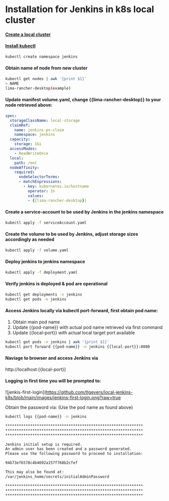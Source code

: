 # Installation for Jenkins in k8s local cluster

#### [Create a local cluster](https://docs.rancherdesktop.io/getting-started/installation/)

#### [Install kubectl](https://kubernetes.io/docs/tasks/tools/)

```bash
kubectl create namespace jenkins
```

#### Obtain name of node from new cluster
```bash
kubectl get nodes | awk '{print $1}'
> NAME
lima-rancher-desktop(example)
```

#### Update manifest volume.yaml, change {{lima-rancher-desktop}} to your node retrieved above:
```yaml
spec:
  storageClassName: local-storage
  claimRef:
    name: jenkins-pv-claim
    namespace: jenkins
  capacity:
    storage: 1Gi
  accessModes:
    - ReadWriteOnce
  local:
    path: /mnt
  nodeAffinity:
    required:
      nodeSelectorTerms:
      - matchExpressions:
        - key: kubernetes.io/hostname
          operator: In
          values:
          - {{lima-rancher-desktop}}
```

#### Create a service-account to be used by Jenkins in the jenkins namespace
```bash
kubectl apply -f serviceAccount.yaml
```

#### Create the volume to be used by Jenkins, adjust storage sizes accordingly as needed
```bash
kubectl apply -f volume.yaml
```

#### Deploy jenkins to jenkins namespace
```bash
kubectl apply -f deployment.yaml
```

#### Verify jenkins is deployed & pod are operational
```bash
kubectl get deployments -n jenkins
kubectl get pods -n jenkins
```

#### Access Jenkins locally via kubectl port-forward, first obtain pod name:
1. Obtain main pod name
2. Update {{pod-name}} with actual pod name retrieved via first command
3. Update {{local-port}} with actual local target port available
```bash
kubectl get pods -n jenkins | awk '{print $1}'
kubectl port forward {{pod-name}} -n jenkins {{local-port}}:8080
```

#### Naviage to browser and access Jenkins via
http://localhost:{{local-port}}

#### Logging in first time you will be prompted to:
![jenkis-first-login](https://github.com/tlgevers/local-jenkins-k8s/blob/main/images/jenkins-first-login.png?raw=true

Obtain the password via:
(Use the pod name as found above)
```bash
kubectl logs {{pod-name}} -n jenkins

*************************************************************
*************************************************************
*************************************************************

Jenkins initial setup is required.
An admin user has been created and a password generated.
Please use the following password to proceed to installation:

94b73ef6578c4b4692a157f768b2cfef

This may also be found at:
/var/jenkins_home/secrets/initialAdminPassword

*************************************************************
*************************************************************
*************************************************************
```

